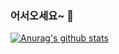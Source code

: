 ### 어서오세요~ 👋
[![Anurag's github stats](https://github-readme-stats.vercel.app/api?username=St4rFi5h
)](https://github.com/anuraghazra/github-readme-stats)
<!--
**St4rFi5h/St4rFi5h** is a ✨ _special_ ✨ repository because its `README.md` (this file) appears on your GitHub profile.

Here are some ideas to get you started:

- 🔭 I’m currently working on ...
- 🌱 I’m currently learning ...
- 👯 I’m looking to collaborate on ...
- 🤔 I’m looking for help with ...
- 💬 Ask me about ...
- 📫 How to reach me: ...
- 😄 Pronouns: ...
- ⚡ Fun fact: ...
-->
